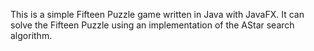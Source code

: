 This is a simple Fifteen Puzzle game written in Java with JavaFX.
It can solve the Fifteen Puzzle using an implementation of the AStar search algorithm.
